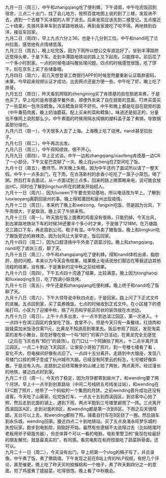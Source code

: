 
九月一日（周三），中午和zhangqiang吃了便利蜂。下午请假，中午吃完饭回到宿舍，三点二十出门，找了会儿地方，按照百度地图上说的到了三楼，发现进不去，遇到一个去楼下买冰棍的人带了进去。后来发现应该先到二楼登记。五点接近二十结束。先骑共享单车到古翠路地铁站，再到金家渡吃了咬不得。再地铁到白洋，接驳车回家。</br>
九月二日（周四），早上九点六分上36，也是十几分到工位。中午和nandi吃了兰州拉面，感觉他有点情绪低落。</br>
九月三日（周五），晚上吃完饭，因为下雨所以想公交车直达好了。坐到丰潭路附近觉得头晕，于是下车。走到丰潭路地铁站的路上又下起雨，只能撑伞。前后花了一个多小时到家。一点的时候电话叫醒处理问题。四点的时候感觉很饿，吃了饼干。后在京东上买了些储备粮。</br>
九月四日（周六），前几天想登录工商银行APP的时候忽然要重新认证取款密码，未果。今早起来视频认证才成功，比去网点还是方便一些。中午吃了虾。晚上吃了排骨。</br>
九月五日（周日），昨天看到网宿的zhengming买了肯德基的自在厨房来煮，于是也买了。早上吃的是肯德基早餐外卖，顺便外卖来了自在厨房的意面。叮咚买菜买了一些菜和一包冷冻鳕鱼。冷冻鳕鱼非常不好煎。中午和晚上都是吃自在厨房的面（中午番茄肉酱，晚上奶油蘑菇，配上买来的菜和鳕鱼）。味道还是挺正的，分量也不像网上说的那么少。中午煮面的时候用隔水炖锅的塑料盖子盖了煮锅，导致锅盖部分熔化。</br>
九月六日（周一），今天很多人去了上海。上海晚上吃了烧烤，nandi甚至拉肚子。</br>
九月七日（周二），中午再次出发。</br>
九月八日（周三），中午得知绩效。很不开心。</br>
九月九日（周四），早上正式谈。中午一边和zhangqiang/xiaofeng肯德基一边CR了一小部分。下午又星巴克聊了一次。晚上找yucheng在Z空间吃了饭。</br>
九月十日（周五），教师节。昨天晚上失眠，因为中午还约了面试所以请了一整天假。中午十一点多出门，在下雨，在古荡新村的余香小吃吃了一笼子小笼包，喝了粥。然后打车去面试，从一点面试到三点多。回来的路上微策略来电，说可能会放出HC。同时也了解到lingchun所在的建发开始招人。</br>
九月十一日（周六），因为luowen下午要去劳动基地，所以电话改为早上。了解到luoxiaoyang离职回泉州的事。晚上得知莆田和泉州出现疫情。</br>
九月十二日（周日），本来约了晚上和weicong、fangxin吃饭，但是因为台风，下午雨很大，于是取消。晚上买了牛排来煎。</br>
九月十三日（周一），昨天放在饭上面煮的鸡蛋没有很熟，只能扔掉。今天台风，到古翠路地铁站下车的时候36还要半个多小时才来，于是做了1218M，在万塘路文三路口下车，再走路到公司。鞋子有湿。中午外卖了鳗鱼饭。晚上和bingkun吃了蹭饭旁边的麻辣烫。因为台风让大家早走。饭后回家。</br>
九月十四日（周二），因为口腔溃疡中午外卖了蔬菜沙拉。晚上和zhangqiang，nandi吃了卤派三叔，聊了天。</br>
九月十五日（周三），中午和zhangqiang吃了便利蜂。得知nandi体检出肾、脂肪肝、肠的问题。本来以为今天会有结果，结果晚上电话说他们那边在等我这边其他流程的结果，没有推。于是重新约定中秋之前给结果。</br>
九月十六日（周四），下午五点四十沟通了结果，比较满意。晚上因为tonghaoqi和liuxiaoqing生日，吃了西湖小妖烧烤。</br>
九月十七日（周五），中午还是和zhangqiang吃便利蜂。晚上终于和nandi吃了饭聊了天。</br>
九月十八日（周六），下午大领导说中秋四点走，于是回家。路上问了下正式文件的进展。五点回到家，买了菜煮晚饭。七点的时候收到正式文件。在小区楼下的德祐打印。小区为了迎接中秋，搞了月亮和宇航员形状的装饰放在水池边。</br>
九月十九日（周日），上午十点多出发，十一点半到达滨江园区，第一次进入。十一点四十在滨江园区的食堂吃了饭，食堂不小，但是今天只有一条餐线，红烧肉和娃娃菜加米饭汤仅需11元，比黄龙不知道高到哪里去。饭后参观了园区，发现淘菜菜的发布小舞台，现在好像在做一个叫“知行”的客户日活动，在黄龙完全无感觉（之后在飞天也有“知行”的装饰）。在门口让一个阿姨拍了照片。十二点半离开滨江园区。一点二十到达飞天园区，让保安小哥拍了照片。到一号楼七楼看了看 ，变化不大，但电梯间好像有点旧了。一点四十五分离开。走路到中大银座，发现八号楼门口挂的牌子变成了杭州城市大脑，已经没有阿里云的标志，七号楼好像弃置。于是没有入内。走路到之前经常散步的山坡上拍了两张，两点离开。经过漫长的地铁，接近四点时到家。</br>
九月二十日（周一），今天约了稳定，因为月饼都寄到泉州了，和wending要了两个月饼。早上十一点半到创景路站（中间二号线转五号线坐过站），和wending在EFC跑了照片，他带了一个蚂蚁的一个集团的月饼。之前wending晋升成功还没有请客。今天吃了山葵家。吃完饭打车，一点五十五到西溪园区。到访客中心拍了照，然后走到北面的湖上，遇到下雨，两点半跑到三号楼里避雨了一阵。三点离开西溪园区A区，走到对面的B区，和wending都是第一次到B区。下雨之后天很晴朗，天台可以上去，和wending都拍了照。骑着自行车在B区绕了一圈。然后骑车到永乐城，wending回家。接近四点二十到地铁站。买了五点良渚永旺梦乐城的失控玩家。跑步到电影院，刚刚好开始。虽然有些逻辑不太说得过去（比如结尾时老板用斧子砸服务器），但总体算个可以一看的电影。电影里警卫的“我现在给最好的朋友解忧，就是最真实的”，有同感。看完电影在和府捞面吃了蔬菜拆骨面，还可以。</br>
九月二十一日（周二），今天没有出门。早上把第一个vlog的稿子写了，并且录像。中午煮了饭，煮了佛跳墙。下午发现之前在B站上传的NLP视频，有好几个评论，甚至催更。晚上吃了昨天买的猕猴桃和一个柚子，煮了昨天剩四分之一的意面，煎了鸡蛋煮了娃娃菜，吃得很饱。晚上看了中秋晚会。</br>

